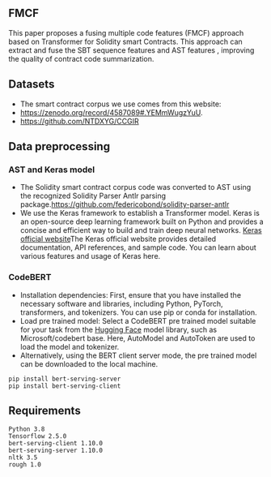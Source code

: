 ## FMCF 
This paper proposes a fusing multiple code features (FMCF) approach based on Transformer for Solidity smart Contracts. 
This approach can extract and fuse the SBT sequence features and AST features , improving the quality of contract code summarization.
## Datasets
- The smart contract corpus we use comes from this website:
- https://zenodo.org/record/4587089#.YEMmWugzYuU.
- https://github.com/NTDXYG/CCGIR
## Data preprocessing
### AST and Keras model
- The Solidity smart contract corpus code was converted to AST using the recognized Solidity Parser Antlr parsing package.https://github.com/federicobond/solidity-parser-antlr
- We use the Keras framework to establish a Transformer model. Keras is an open-source deep learning framework built on Python and provides a concise and efficient way to build and train deep neural networks. [Keras official website]( https://keras.io/ )The Keras official website provides detailed documentation, API references, and sample code. You can learn about various features and usage of Keras here.
### CodeBERT
- Installation dependencies: First, ensure that you have installed the necessary software and libraries, including Python, PyTorch, transformers, and tokenizers. You can use pip or conda for installation.
- Load pre trained model: Select a CodeBERT pre trained model suitable for your task from the [Hugging Face](https://huggingface.co/microsoft/codebert-base) model library, such as Microsoft/codebert base. Here, AutoModel and AutoToken are used to load the model and tokenizer.
- Alternatively, using the BERT client server mode, the pre trained model can be downloaded to the local machine.
```
pip install bert-serving-server  
pip install bert-serving-client
```
## Requirements
```
Python 3.8
Tensorflow 2.5.0
bert-serving-client 1.10.0  
bert-serving-server 1.10.0   
nltk 3.5
rough 1.0
```
